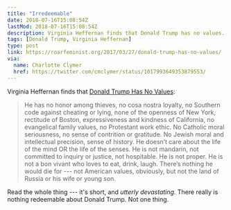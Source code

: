```yaml
---
title: "Irredeemable"
date: 2018-07-16T15:08:54Z
lastMod: 2018-07-16T15:08:54Z
description: Virginia Heffernan finds that Donald Trump has no values.
tags: [Donald Trump, Virginia Heffernan]
type: post
link: https://roarfeminist.org/2017/03/27/donald-trump-has-no-values/
via:
  name: Charlotte Clymer
  href: https://twitter.com/cmclymer/status/1017993649353879553/
---
```


Virginia Heffernan finds that [Donald Trump Has No Values]:

> He has no honor among thieves, no cosa nostra loyalty, no Southern code
> against cheating or lying, none of the openness of New York, rectitude of
> Boston, expressiveness and kindness of California, no evangelical family
> values, no Protestant work ethic. No Catholic moral seriousness, no sense of
> contrition or gratitude. No Jewish moral and intellectual precision, sense of
> history. He doesn’t care about the life of the mind OR the life of the senses.
> He is not mandarin, not committed to inquiry or justice, not hospitable. He is
> not proper. He is not a bon vivant who loves to eat, drink, laugh. There’s
> nothing he would die for --- not American values, obviously, but not the land
> of Russia or his wife or young son.

Read the whole thing --- it's short, and *utterly devastating.* There really is
nothing redeemable about Donald Trump. Not one thing.

  [Donald Trump Has No Values]:
    https://roarfeminist.org/2017/03/27/donald-trump-has-no-values/
